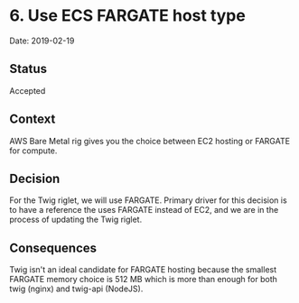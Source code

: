 # 6. Use ECS FARGATE host type

Date: 2019-02-19

## Status

Accepted

## Context

AWS Bare Metal rig gives you the choice between EC2 hosting or FARGATE for compute.

## Decision

For the Twig riglet, we will use FARGATE.  Primary driver for this decision is to have a reference the uses FARGATE instead of EC2, and we are in the process of updating the Twig riglet.

## Consequences

Twig isn't an ideal candidate for FARGATE hosting because the smallest FARGATE memory choice is 512 MB which is more than enough for both twig (nginx) and twig-api (NodeJS).
